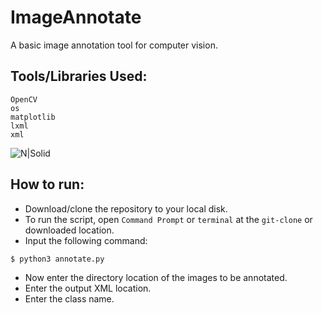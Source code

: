 # ImageAnnotate
A basic image annotation tool for computer vision.


## Tools/Libraries Used:
```
OpenCV
os
matplotlib
lxml
xml
```

![N|Solid](https://i.ibb.co/7YP0K3v/download.png)

## How to run:
* Download/clone the repository to your local disk. 
* To run the script, open ```Command Prompt``` or ```terminal``` at the ```git-clone``` or downloaded location.
* Input the following command:
```sh
$ python3 annotate.py
```
* Now enter the directory location of the images to be annotated.
* Enter the output XML location.
* Enter the class name.

